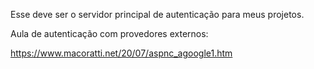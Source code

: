 Esse deve ser o servidor principal de autenticação para meus projetos.

Aula de autenticação com provedores externos:

https://www.macoratti.net/20/07/aspnc_agoogle1.htm
